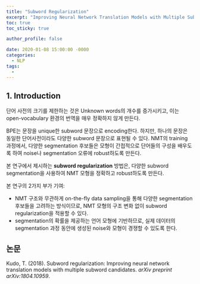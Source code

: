 ```yaml
---
title: "Subword Regularization"
excerpt: "Improving Neural Network Translation Models with Multiple Subword Candidates"
toc: true
toc_sticky: true

author_profile: false

date: 2020-01-08 15:00:00 -0000
categories: 
  - NLP
tags:
  - 
---
```


## 1. Introduction

단어 사전의 크기를 제한하는 것은 Unknown words의 개수를 증가시키고, 이는 open-vocabulary 환경의 번역을 매우 정확하지 않게 만든다. 

BPE는 문장을 unique한 subword 문장으로 encoding한다. 하지만, 하나의 문장은 동일한 단어사전이라도  다양한 subword 문장으로 표현될 수 있다. NMT의 training 과정에서, 다양한 segmentation 후보들은 모형이 간접적으로 단어들의 구성을 배우도록 하여 noise나 segmentation 오류에 robust하도록 만든다.

본 연구에서 제시하는 **subword regularization** 방법은, 다양한 subword segmentation을 사용하여 NMT 모형을 정확하고 robust하도록 만든다.

본 연구의 2가지 부가 기여:
* NMT 구조와 무관하게 on-the-fly data sampling을 통해 다양한 segmentation 후보들을 고려하는 방식이므로, NMT 모형의 구조 변화 없이 subword regularization을 적용할 수 있다.
* segmentation의 확률을 제공하는 언어 모형에 기반하므로, 실제 데이터의 segmentation 과정 동안에 생성된 noise와 모형이 경쟁할 수 있도록 한다.

## 논문 
Kudo, T. (2018). Subword regularization: Improving neural network translation models with multiple subword candidates. _arXiv preprint arXiv:1804.10959_.
<!--stackedit_data:
eyJoaXN0b3J5IjpbLTMzODU4MzA0OCwyMDk0Mjg3NTQ4XX0=
-->